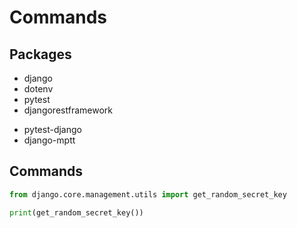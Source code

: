 # Commands

## Packages

- django
- dotenv
- pytest
- djangorestframework
<!-- - django-cors-headers -->
- pytest-django
- django-mptt

## Commands

```python
from django.core.management.utils import get_random_secret_key

print(get_random_secret_key())
```
